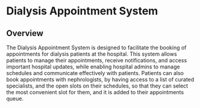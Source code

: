 # Dialysis Appointment System

## Overview

The Dialysis Appointment System is designed to facilitate the booking of appointments for dialysis patients at the hospital. 
This system allows patients to manage their appointments, receive notifications, and access important hospital updates,
while enabling hospital admins to manage schedules and communicate effectively with patients. Patients can also book appointments 
with nephrologists, by having access to a list of curated specialists, and the open slots on their schedules, so that they can select
the most convenient slot for them, and it is added to their appointments queue.
